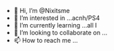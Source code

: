 - 👋 Hi, I’m @Nixitsme
- 👀 I’m interested in ...acnh/PS4 
- 🌱 I’m currently learning ...all I 
- 💞️ I’m looking to collaborate on ...
- 📫 How to reach me ...

<!---
Nixitsme/Nixitsme is a ✨ special ✨ repository because its `README.md` (this file) appears on your GitHub profile.
You can click the Preview link to take a look at your changes.
--->
